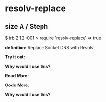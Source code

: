 # resolv-replace

## size A / Steph

$ irb
2.1.2 :001 > require 'resolv-replace'
 => true 

**definition:**
Replace Socket DNS with Resolv

**Try it out:**


**Why would I use this?**

**Read More:**

**Code More:**

**Why would I use this?**

